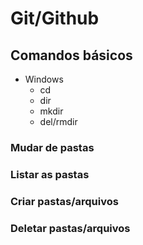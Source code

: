 # Git/Github

## Comandos básicos

- Windows
  - cd
  - dir
  - mkdir
  - del/rmdir  

### Mudar de pastas

### Listar as pastas

### Criar pastas/arquivos

### Deletar pastas/arquivos
